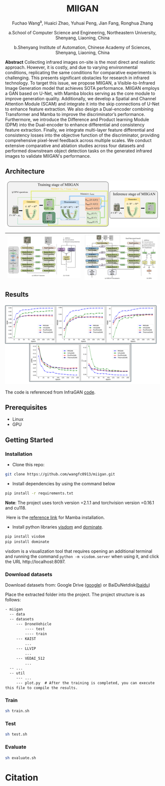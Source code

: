 # <h1 align = "center">MIIGAN</h1>

<p align = "center">Fuchao Wang<sup>a</sup>, Huaici Zhao, Yuhuai Peng, Jian Fang, Ronghua Zhang</p>

<p align = "center">a.School of Computer Science and Engineering,  Northeastern University, Shenyang, Liaoning, China</p>
<p align = "center">b.Shenyang Institute of Automation, Chinese Academy of Sciences, Shenyang, Liaoning, China</p>

**Abstract** Collecting infrared images on-site is the most direct and realistic approach. However, it is costly, and due to varying environmental conditions, replicating the same conditions for comparative experiments is challenging. This presents significant obstacles for research in infrared technology. To target this issue, we propose MIIGAN, a Visible-to-Infrared Image Generation model that achieves SOTA performance. MIIGAN employs a GAN based on U-Net, with Mamba blocks serving as the core module to improve generation quality. Additionally, we develop a Spatial and Channel Attention Module (SCAM) and integrate it into the skip connections of U-Net to enhance feature extraction. We also design a Dual-encoder combining Transformer and Mamba to improve the discriminator’s performance. Furthermore, we introduce the Difference and Product learning Module (DPM) into the Dual-encoder to enhance differential and consistency feature extraction. Finally, we integrate multi-layer feature differential and consistency losses into the objective function of the discriminator, providing comprehensive pixel-level feedback across multiple scales. We conduct extensive comparative and ablation studies across four datasets and performed downstream object detection tasks on the generated infrared images to validate MIIGAN's performance.

<h2>Architecture</h2>

<img src="figs/MIIGANOverview.PNG" alt="Alt text" title="Architecture" style="zoom: 80%;" />

| <img src="figs/MIIGAN-Gen.PNG" alt="Alt text" title="MIIGAN-Gen" style="zoom: 80%;" /> | <img src="figs/MIIGAN-Disc.PNG" alt="Alt text" title="MIIGAN-Disc" style="zoom: 80%;" /> |
| ------------------------------------------------------------ | ------------------------------------------------------------ |

<h2>Results</h2>

<img src="figs/DifferentModelMetric.PNG" alt="Alt text" title="DifferentModelMetric" style="zoom: 60%;" />

The code is referenced from InfraGAN [code](https://github.com/makifozkanoglu/InfraGAN).

## Prerequisites
- Linux
- GPU

## Getting Started
### Installation
- Clone this repo:
```bash
git clone https://github.com/wangfc0913/miigan.git
```
- Install dependencies by using the command below
```bash
pip install -r requirements.txt
```
**Note**:  The project uses torch version =2.1.1 and torchvision version =0.16.1 and cu118.

​             Here is the  [reference link](https://github.com/JCruan519/VM-UNet) for Mamba installation.

- Install python libraries [visdom](https://github.com/facebookresearch/visdom) and [dominate](https://github.com/Knio/dominate).
```bash
pip install visdom
pip install dominate
```

visdom is a visualization tool that requires opening an additional terminal and running the command `python -m visdom.server` when using it, and click the URL http://localhost:8097.

### Download datasets

Download  datasets from: Google Drive ([google](https://drive.google.com/file/d/1FXhYbDdqrrHERm8a20drlR18Ylj8iRDY/view?usp=drive_link)) or BaiDuNetdisk([baidu](https://pan.baidu.com/s/1r3h8XDoVDMhiVHeobV7qpg?pwd=zge6))

Place the extracted folder into the project. The project structure is as follows:

```text
- miigan
  -- data
  -- datasets
     --- DroneVehicle
         ---- test
         ---- train
     --- KAIST
         ...
     --- LLVIP
         ...
     --- VEDAI_512
         ...
  -- ...
  -- util
     --- ...
     --- plot.py  # After the training is completed, you can execute this file to compile the results.
```
### Train

```bash
sh train.sh
```
### Test

```bash
sh test.sh
```
### Evaluate

```bash
sh evaluate.sh
```

 # Citation
```

```
